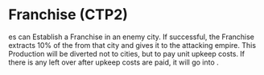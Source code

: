 # Franchise (CTP2)

es can Establish a Franchise in an enemy city. If successful, the Franchise extracts 10% of the from that city and gives it to the attacking empire. This Production will be diverted not to cities, but to pay unit upkeep costs. If there is any left over after upkeep costs are paid, it will go into .